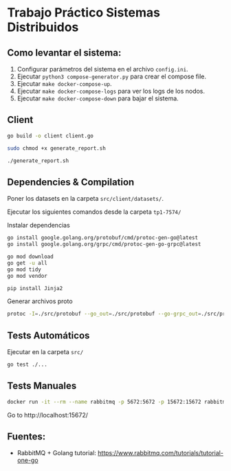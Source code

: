 # Trabajo Práctico Sistemas Distribuidos

## Como levantar el sistema:

1. Configurar parámetros del sistema en el archivo `config.ini`.
2. Ejecutar `python3 compose-generator.py` para crear el compose file.
3. Ejecutar `make docker-compose-up`.
4. Ejecutar `make docker-compose-logs` para ver los logs de los nodos.
5. Ejecutar `make docker-compose-down` para bajar el sistema.

## Client

```bash
go build -o client client.go

sudo chmod +x generate_report.sh

./generate_report.sh
```

## Dependencies & Compilation

Poner los datasets en la carpeta `src/client/datasets/`.

Ejecutar los siguientes comandos desde la carpeta `tp1-7574/`

Instalar dependencias

```bash
go install google.golang.org/protobuf/cmd/protoc-gen-go@latest
go install google.golang.org/grpc/cmd/protoc-gen-go-grpc@latest

go mod download
go get -u all
go mod tidy
go mod vendor

pip install Jinja2
```

Generar archivos proto

```bash
protoc -I=./src/protobuf --go_out=./src/protobuf --go-grpc_out=./src/protobuf ./src/protobuf/*.proto
```

## Tests Automáticos

Ejecutar en la carpeta `src/`

```bash
go test ./...
```

## Tests Manuales

```bash
docker run -it --rm --name rabbitmq -p 5672:5672 -p 15672:15672 rabbitmq:4-management
```

Go to http://localhost:15672/

## Fuentes:

* RabbitMQ + Golang tutorial: https://www.rabbitmq.com/tutorials/tutorial-one-go
